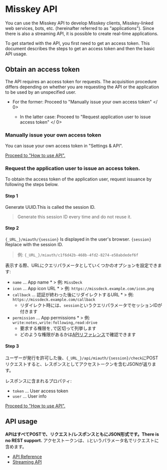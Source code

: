 # Misskey API

You can use the Misskey API to develop Misskey clients, Misskey-linked web services, bots, etc. (hereinafter referred to as "applications"). Since there is also a streaming API, it is possible to create real-time applications.

To get started with the API, you first need to get an access token. This document describes the steps to get an access token and then the basic API usage.

## Obtain an access token
The API requires an access token for requests. The acquisition procedure differs depending on whether you are requesting the API or the application to be used by an unspecified user.

* For the former: Proceed to
 "Manually issue your own access token" </ 0></li> 
  
  * In the latter case: Proceed to  "Request application user to issue access token" </ 0></li> </ul> 
  
  

### Manually issue your own access token

You can issue your own access token in "Settings & API".

[Proceed to "How to use API".](#APIの使い方)



### Request the application user to issue an access token.

To obtain the access token of the application user, request issuance by following the steps below.



#### Step 1

Generate UUID.This is called the session ID.



> Generate this session ID every time and do not reuse it.



#### Step 2

`{_URL_}/miauth/{session}` Is displayed in the user's browser. `{session}` Replace with the session ID.


> 例: `{_URL_}/miauth/c1f6d42b-468b-4fd2-8274-e58abdedef6f`

表示する際、URLにクエリパラメータとしていくつかのオプションを設定できます:

* `name` ... App name 
      * > 例: `MissDeck`
* `icon` ... App icon URL 
      * > 例: `https://missdeck.example.com/icon.png`
* `callback` ... 認証が終わった後にリダイレクトするURL 
      * > 例: `https://missdeck.example.com/callback`
    * リダイレクト時には、`session`というクエリパラメータでセッションIDが付きます
* `permission` ... App permissions 
      * > 例: `write:notes,write:following,read:drive`
    * 要求する権限を`,`で区切って列挙します
    * どのような権限があるかは[APIリファレンス](/api-doc)で確認できます



#### Step 3

ユーザーが発行を許可した後、`{_URL_}/api/miauth/{session}/check`にPOSTリクエストすると、レスポンスとしてアクセストークンを含むJSONが返ります。

レスポンスに含まれるプロパティ:

* `token` ... User access token
* `user` ... User info

[Proceed to "How to use API".](#APIの使い方)



## API usage

**APIはすべてPOSTで、リクエスト/レスポンスともにJSON形式です。There is no REST support.** アクセストークンは、`i`というパラメータ名でリクエストに含めます。

* [API Reference](/api-doc)
* [Streaming API](./stream)
